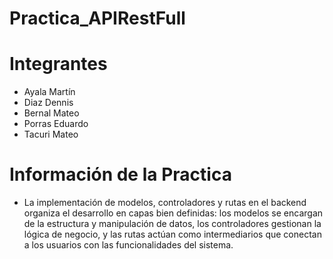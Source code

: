 # Practica_APIRestFull
# Integrantes
- Ayala Martín
- Diaz Dennis
- Bernal Mateo
- Porras Eduardo
- Tacuri Mateo
# Información de la Practica
- La implementación de modelos, controladores y rutas en el backend organiza el desarrollo en capas bien definidas: los modelos se encargan de la estructura y manipulación de datos, los controladores gestionan la lógica de negocio, y las rutas actúan como intermediarios que conectan a los usuarios con las funcionalidades del sistema.
